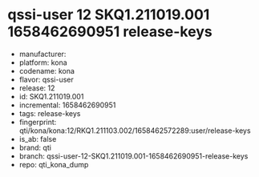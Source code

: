 # qssi-user 12 SKQ1.211019.001 1658462690951 release-keys
- manufacturer: 
- platform: kona
- codename: kona
- flavor: qssi-user
- release: 12
- id: SKQ1.211019.001
- incremental: 1658462690951
- tags: release-keys
- fingerprint: qti/kona/kona:12/RKQ1.211103.002/1658462572289:user/release-keys
- is_ab: false
- brand: qti
- branch: qssi-user-12-SKQ1.211019.001-1658462690951-release-keys
- repo: qti_kona_dump
